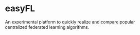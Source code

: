 # easyFL
An experimental platform to quickly realize and compare popular centralized federated learning algorithms. 
